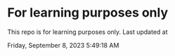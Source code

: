 # For learning purposes only
This repo is for learning purposes only.
Last updated at

Friday, September 8, 2023 5:49:18 AM

